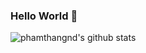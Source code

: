 ### Hello World 👋
![phamthangnd's github stats](https://github-readme-stats.vercel.app/api?username=phamthangnd&show_icons=true&theme=tokyonight)    


